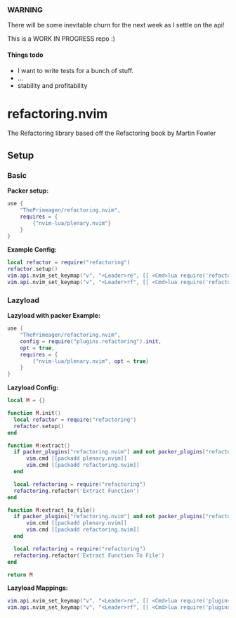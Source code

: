 ### WARNING
There will be some inevitable churn for the next week as I settle on the api!

This is a WORK IN PROGRESS repo :)

#### Things todo
* I want to write tests for a bunch of stuff.
* ...
* stability and profitability

# refactoring.nvim
The Refactoring library based off the Refactoring book by Martin Fowler

## Setup

### Basic
**Packer setup:**
```lua
use {
    "ThePrimeagen/refactoring.nvim",
    requires = {
        {"nvim-lua/plenary.nvim"}
    }
}
```
**Example Config:**
```lua
local refactor = require("refactoring")
refactor.setup()
vim.api.nvim_set_keymap("v", "<Leader>re", [[ <Cmd>lua require('refactoring').refactor('Extract Function')<CR>]], {noremap = true, silent = true, expr = false})
vim.api.nvim_set_keymap("v", "<Leader>rf", [[ <Cmd>lua require('refactoring').refactor('Extract Function To File')<CR>]], {noremap = true, silent = true, expr = false})
```

### Lazyload
**Lazyload with packer Example:**
```lua
use {
    "ThePrimeagen/refactoring.nvim",
    config = require("plugins.refactoring").init,
    opt = true,
    requires = {
        {"nvim-lua/plenary.nvim", opt = true}
    }
}
```
**Lazyload Config:**
```lua
local M = {}

function M.init()
  local refactor = require("refactoring")
  refactor.setup()
end

function M:extract()
  if packer_plugins["refactoring.nvim"] and not packer_plugins["refactoring.nvim"].loaded then
      vim.cmd [[packadd plenary.nvim]]
      vim.cmd [[packadd refactoring.nvim]]
  end

  local refactoring = require("refactoring")
  refactoring.refactor('Extract Function')
end

function M:extract_to_file()
  if packer_plugins["refactoring.nvim"] and not packer_plugins["refactoring.nvim"].loaded then
      vim.cmd [[packadd plenary.nvim]]
      vim.cmd [[packadd refactoring.nvim]]
  end

  local refactoring = require("refactoring")
  refactoring.refactor('Extract Function To File')
end

return M
```
**Lazyload Mappings:**
```lua
vim.api.nvim_set_keymap("v", "<Leader>re", [[ <Cmd>lua require('plugins.refactoring'):extract()<CR>]], {noremap = true, silent = true, expr = false})
vim.api.nvim_set_keymap("v", "<Leader>rf", [[ <Cmd>lua require('plugins.refactoring'):extract_to_file()<CR>]], {noremap = true, silent = true, expr = false})
```
